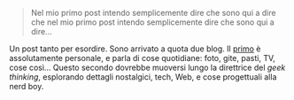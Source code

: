 > Nel mio primo post intendo semplicemente dire che sono qui a dire che nel mio primo post intendo semplicemente dire che sono qui a dire...

Un post tanto per esordire. Sono arrivato a quota due blog. Il [primo](https://creativephil75.vivaldi.net/) è assolutamente personale, e parla di cose quotidiane: foto, gite, pasti, TV, cose così... Questo secondo dovrebbe muoversi lungo la direttrice del *geek thinking*, esplorando dettagli nostalgici, tech, Web, e cose progettuali alla nerd boy.
